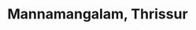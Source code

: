 ---
title: Mannamangalam, Thrissur
url: /mannamangalam-thrissur/
latitude: 10.497
longitude: 76.34
---